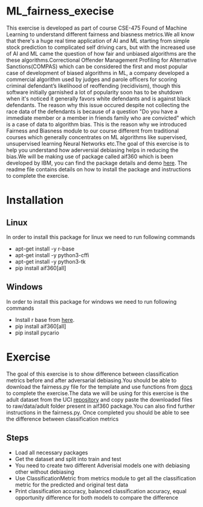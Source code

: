 # ML_fairness_execise
This exercise is developed as part of course CSE-475 Found of Machine Learning to understand different fairness and biasness metrics.We all know that there's a huge real time application of AI and ML starting from simple stock prediction to complicated self driving cars, but with the increased use of AI and ML came the question of how fair and unbiased algorithms are the these algorithms.Correctional Offender Management Profiling for Alternative Sanctions(COMPAS) which can be considered the first and most popular case of development of biased algorithms in ML, a company developed a commercial algorithm used by judges and parole officers for scoring criminal defendant’s likelihood of reoffending (recidivism), though this software initially garnished a lot of popularity soon has to be shutdown when it's noticed it generally favors white defendants and is against black defendants. The reason why this issue occured despite not collecting the race data of the defendants is because of a question "Do you have a immediate member or a member in friends family who are convicted" which is a case of data to algorithm bias. This is the reason why we introduced Fairness and Biasness module to our course different from traditional courses which generally concentrates on ML algorithms like supervised, unsupervised learning Neural Networks etc.The goal of this exercise is to help you understand how aderversial debiasing helps in reducing the bias.We will be making use of package called aif360 which is been developed by IBM, you can find the package details and demo [here](https://aif360.mybluemix.net/). The readme file contains details on how to install the package and instructions to complete the exercise.
# Installation
 ## Linux
In order to install this package for linux we need to run following commands
  * apt-get install -y r-base
  * apt-get install -y python3-cffi
  * apt-get install -y python3-tk
  * pip install aif360[all]
 ## Windows
In order to install this package for windows we need to run following commands
  * Install r base from [here](https://cran.r-project.org/bin/windows/base/).
  * pip install aif360[all]
  * pip install pycario
# Exercise
The goal of this exercise is to show difference between classification metrics before and after adversarial debiasing.You should be able to download the fairness.py file for the template and use functions from [docs](https://aif360.readthedocs.io/en/stable/index.html#) to complete the exercise.The data we will be using for this exercise is the adult dataset from the UCI [repository](https://archive.ics.uci.edu/ml/machine-learning-databases/adult/) and copy paste the downloaded files to raw/data/adult folder present in aif360 package.You can also find further instructions in the fairness.py. Once completed you should be able to see the difference between classification metrics
 ## Steps
 * Load all necessary packages
 * Get the dataset and split into train and test
 * You need to create two different Adverisial models one with debiasing other without debiasing
 * Use ClassificationMetric from metrics module to get all the classification metric for the predicted and original test data
 * Print classification accuracy, balanced classification accuracy, equal opportunity difference for both models to compare the difference

